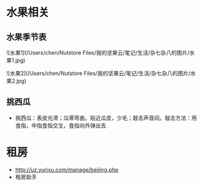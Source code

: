 # 水果相关

## 水果季节表

![水果1](/Users/chen/Nutstore Files/我的坚果云/笔记/生活/杂七杂八的图片/水果1.jpg)

![水果2](/Users/chen/Nutstore Files/我的坚果云/笔记/生活/杂七杂八的图片/水果2.jpg)



## 挑西瓜

+ 挑西瓜：表皮光滑；瓜蒂弯曲，贴近瓜皮，少毛；敲击声音闷。敲击方法：用食指，中指食指交叉，食指向外弹出去

# 租房

+ http://uz.yurixu.com/manage/beijing.php
+ 租房助手
